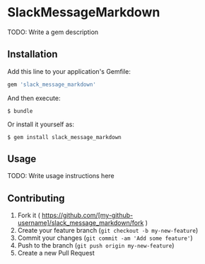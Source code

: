 # SlackMessageMarkdown

TODO: Write a gem description

## Installation

Add this line to your application's Gemfile:

```ruby
gem 'slack_message_markdown'
```

And then execute:

    $ bundle

Or install it yourself as:

    $ gem install slack_message_markdown

## Usage

TODO: Write usage instructions here

## Contributing

1. Fork it ( https://github.com/[my-github-username]/slack_message_markdown/fork )
2. Create your feature branch (`git checkout -b my-new-feature`)
3. Commit your changes (`git commit -am 'Add some feature'`)
4. Push to the branch (`git push origin my-new-feature`)
5. Create a new Pull Request

